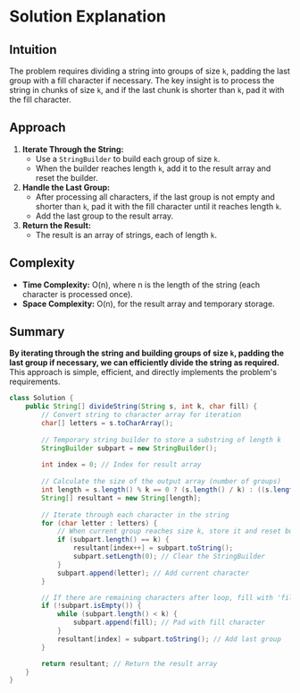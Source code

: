 # Solution Explanation

## Intuition
The problem requires dividing a string into groups of size `k`, padding the last group with a fill character if necessary. The key insight is to process the string in chunks of size `k`, and if the last chunk is shorter than `k`, pad it with the fill character.

## Approach
1. **Iterate Through the String:**  
   - Use a `StringBuilder` to build each group of size `k`.
   - When the builder reaches length `k`, add it to the result array and reset the builder.
2. **Handle the Last Group:**  
   - After processing all characters, if the last group is not empty and shorter than `k`, pad it with the fill character until it reaches length `k`.
   - Add the last group to the result array.
3. **Return the Result:**  
   - The result is an array of strings, each of length `k`.

## Complexity
- **Time Complexity:** O(n), where n is the length of the string (each character is processed once).
- **Space Complexity:** O(n), for the result array and temporary storage.

## Summary
**By iterating through the string and building groups of size `k`, padding the last group if necessary, we can efficiently divide the string as required.**  
This approach is simple, efficient, and directly implements the problem's requirements.

```java
class Solution {
    public String[] divideString(String s, int k, char fill) {
        // Convert string to character array for iteration
        char[] letters = s.toCharArray();
        
        // Temporary string builder to store a substring of length k
        StringBuilder subpart = new StringBuilder();
        
        int index = 0; // Index for result array
        
        // Calculate the size of the output array (number of groups)
        int length = s.length() % k == 0 ? (s.length() / k) : ((s.length() / k) + 1);
        String[] resultant = new String[length];
        
        // Iterate through each character in the string
        for (char letter : letters) {
            // When current group reaches size k, store it and reset builder
            if (subpart.length() == k) {
                resultant[index++] = subpart.toString();
                subpart.setLength(0); // Clear the StringBuilder
            }
            subpart.append(letter); // Add current character
        }

        // If there are remaining characters after loop, fill with 'fill' char
        if (!subpart.isEmpty()) {
            while (subpart.length() < k) {
                subpart.append(fill); // Pad with fill character
            }
            resultant[index] = subpart.toString(); // Add last group
        }

        return resultant; // Return the result array
    }
}
